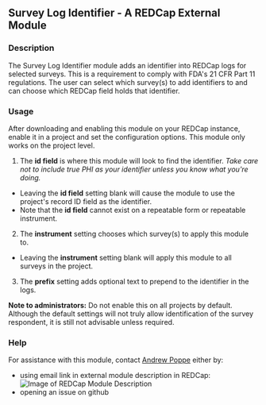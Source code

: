## Survey Log Identifier - A REDCap External Module

### Description
The Survey Log Identifier module adds an identifier into REDCap logs for selected surveys. This is a requirement to comply with FDA's 21 CFR Part 11 regulations. The user can select which survey(s) to add identifiers to and can choose which REDCap field holds that identifier.

### Usage
After downloading and enabling this module on your REDCap instance, enable it in a project and set the configuration options. This module only works on the project level.

1. The **id field** is where this module will look to find the identifier. 
*Take care not to include true PHI as your identifier unless you know what you're doing.*

  * Leaving the **id field** setting blank will cause the module to use the project's record ID field as the identifier.
  * Note that the **id field** cannot exist on a repeatable form or repeatable instrument.
2. The **instrument** setting chooses which survey(s) to apply this module to.

  * Leaving the **instrument** setting blank will apply this module to all surveys in the project.
3. The **prefix** setting adds optional text to prepend to the identifier in the logs.

**Note to administrators:** Do not enable this on all projects by default. Although the default settings will not truly allow identification of the survey respondent, it is still not advisable unless required.

### Help
For assistance with this module, contact <ins>Andrew Poppe</ins> either by:
* using email link in external module description in REDCap: ![Image of REDCap Module Description](https://i.imgur.com/foCFAgY.png)
* opening an issue on github 


